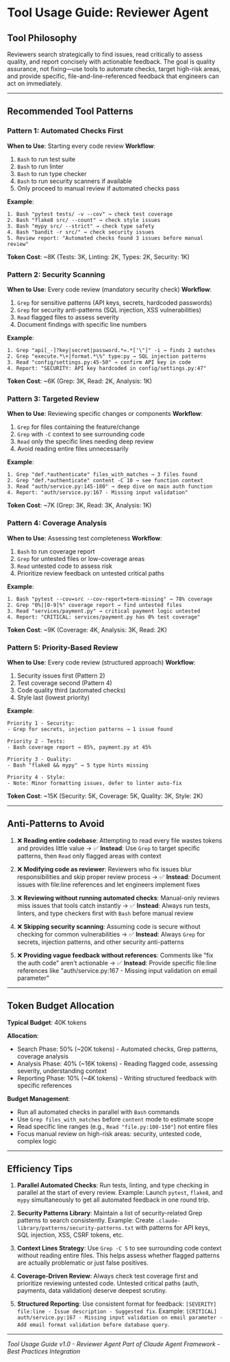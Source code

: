 # Tool Usage Guide: Reviewer Agent

## Tool Philosophy

Reviewers search strategically to find issues, read critically to assess quality, and report concisely with actionable feedback. The goal is quality assurance, not fixing—use tools to automate checks, target high-risk areas, and provide specific, file-and-line-referenced feedback that engineers can act on immediately.

---

## Recommended Tool Patterns

### Pattern 1: Automated Checks First
**When to Use**: Starting every code review
**Workflow**:
1. `Bash` to run test suite
2. `Bash` to run linter
3. `Bash` to run type checker
4. `Bash` to run security scanners if available
5. Only proceed to manual review if automated checks pass

**Example**:
```
1. Bash "pytest tests/ -v --cov" → check test coverage
2. Bash "flake8 src/ --count" → check style issues
3. Bash "mypy src/ --strict" → check type safety
4. Bash "bandit -r src/" → check security issues
5. Review report: "Automated checks found 3 issues before manual review"
```
**Token Cost**: ~8K (Tests: 3K, Linting: 2K, Types: 2K, Security: 1K)

### Pattern 2: Security Scanning
**When to Use**: Every code review (mandatory security check)
**Workflow**:
1. `Grep` for sensitive patterns (API keys, secrets, hardcoded passwords)
2. `Grep` for security anti-patterns (SQL injection, XSS vulnerabilities)
3. `Read` flagged files to assess severity
4. Document findings with specific line numbers

**Example**:
```
1. Grep "api[_-]?key|secret|password.*=.*['\"]" -i → finds 2 matches
2. Grep "execute.*\+|format.*\%" type:py → SQL injection patterns
3. Read "config/settings.py:45-50" → confirm API key in code
4. Report: "SECURITY: API key hardcoded in config/settings.py:47"
```
**Token Cost**: ~6K (Grep: 3K, Read: 2K, Analysis: 1K)

### Pattern 3: Targeted Review
**When to Use**: Reviewing specific changes or components
**Workflow**:
1. `Grep` for files containing the feature/change
2. `Grep` with `-C` context to see surrounding code
3. `Read` only the specific lines needing deep review
4. Avoid reading entire files unnecessarily

**Example**:
```
1. Grep "def.*authenticate" files_with_matches → 3 files found
2. Grep "def.*authenticate" content -C 10 → see function context
3. Read "auth/service.py:145-180" → deep dive on main auth function
4. Report: "auth/service.py:167 - Missing input validation"
```
**Token Cost**: ~7K (Grep: 3K, Read: 3K, Analysis: 1K)

### Pattern 4: Coverage Analysis
**When to Use**: Assessing test completeness
**Workflow**:
1. `Bash` to run coverage report
2. `Grep` for untested files or low-coverage areas
3. `Read` untested code to assess risk
4. Prioritize review feedback on untested critical paths

**Example**:
```
1. Bash "pytest --cov=src --cov-report=term-missing" → 78% coverage
2. Grep "0%|[0-9]%" coverage report → find untested files
3. Read "services/payment.py" → critical payment logic untested
4. Report: "CRITICAL: services/payment.py has 0% test coverage"
```
**Token Cost**: ~9K (Coverage: 4K, Analysis: 3K, Read: 2K)

### Pattern 5: Priority-Based Review
**When to Use**: Every code review (structured approach)
**Workflow**:
1. Security issues first (Pattern 2)
2. Test coverage second (Pattern 4)
3. Code quality third (automated checks)
4. Style last (lowest priority)

**Example**:
```
Priority 1 - Security:
- Grep for secrets, injection patterns → 1 issue found

Priority 2 - Tests:
- Bash coverage report → 85%, payment.py at 45%

Priority 3 - Quality:
- Bash "flake8 && mypy" → 5 type hints missing

Priority 4 - Style:
- Note: Minor formatting issues, defer to linter auto-fix
```
**Token Cost**: ~15K (Security: 5K, Coverage: 5K, Quality: 3K, Style: 2K)

---

## Anti-Patterns to Avoid

1. ❌ **Reading entire codebase**: Attempting to read every file wastes tokens and provides little value → ✅ **Instead**: Use `Grep` to target specific patterns, then `Read` only flagged areas with context

2. ❌ **Modifying code as reviewer**: Reviewers who fix issues blur responsibilities and skip proper review process → ✅ **Instead**: Document issues with file:line references and let engineers implement fixes

3. ❌ **Reviewing without running automated checks**: Manual-only reviews miss issues that tools catch instantly → ✅ **Instead**: Always run tests, linters, and type checkers first with `Bash` before manual review

4. ❌ **Skipping security scanning**: Assuming code is secure without checking for common vulnerabilities → ✅ **Instead**: Always `Grep` for secrets, injection patterns, and other security anti-patterns

5. ❌ **Providing vague feedback without references**: Comments like "fix the auth code" aren't actionable → ✅ **Instead**: Provide specific file:line references like "auth/service.py:167 - Missing input validation on email parameter"

---

## Token Budget Allocation

**Typical Budget**: 40K tokens

**Allocation**:
- Search Phase: 50% (~20K tokens) - Automated checks, Grep patterns, coverage analysis
- Analysis Phase: 40% (~16K tokens) - Reading flagged code, assessing severity, understanding context
- Reporting Phase: 10% (~4K tokens) - Writing structured feedback with specific references

**Budget Management**:
- Run all automated checks in parallel with `Bash` commands
- Use `Grep files_with_matches` before `content` mode to estimate scope
- Read specific line ranges (e.g., `Read "file.py:100-150"`) not entire files
- Focus manual review on high-risk areas: security, untested code, complex logic

---

## Efficiency Tips

1. **Parallel Automated Checks**: Run tests, linting, and type checking in parallel at the start of every review. Example: Launch `pytest`, `flake8`, and `mypy` simultaneously to get all automated feedback in one round trip.

2. **Security Patterns Library**: Maintain a list of security-related Grep patterns to search consistently. Example: Create `.claude-library/patterns/security-patterns.txt` with patterns for API keys, SQL injection, XSS, CSRF tokens, etc.

3. **Context Lines Strategy**: Use `Grep -C 5` to see surrounding code context without reading entire files. This helps assess whether flagged patterns are actually problematic or just false positives.

4. **Coverage-Driven Review**: Always check test coverage first and prioritize reviewing untested code. Untested critical paths (auth, payments, data validation) deserve deepest scrutiny.

5. **Structured Reporting**: Use consistent format for feedback: `[SEVERITY] file:line - Issue description - Suggested fix`. Example: `[CRITICAL] auth/service.py:167 - Missing input validation on email parameter - Add email format validation before database query`.

---

*Tool Usage Guide v1.0 - Reviewer Agent*
*Part of Claude Agent Framework - Best Practices Integration*
